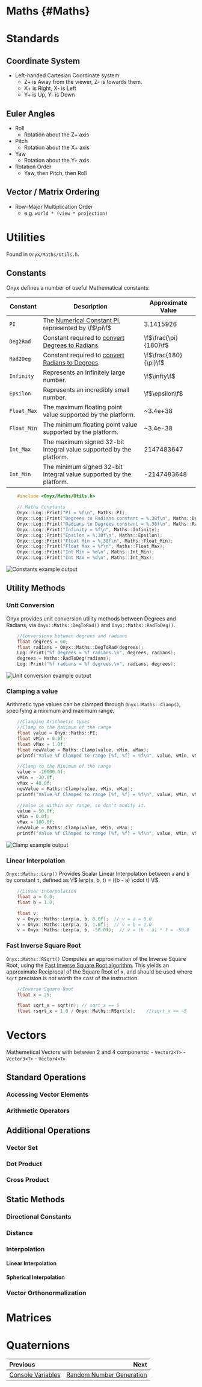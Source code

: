 Maths {#Maths}
===

# Standards
## Coordinate System
- Left-handed Cartesian Coordinate system
    - Z+ is Away from the viewer, Z- is towards them. 
    - X+ is Right, X- is Left
    - Y+ is Up, Y- is Down

## Euler Angles
- Roll 
    - Rotation about the Z+ axis
- Pitch
    - Rotation about the X+ axis
- Yaw
    - Rotation about the Y+ axis
- Rotation Order
    - Yaw, then Pitch, then Roll

## Vector / Matrix Ordering
- Row-Major Multiplication Order
    - e.g. `world * (view * projection)`
    
# Utilities
Found in `Onyx/Maths/Utils.h`.

## Constants
Onyx defines a number of useful Mathematical constants:

| Constant | Description | Approximate Value | 
| - | - | - |
| `PI` | The [Numerical Constant PI](https://en.wikipedia.org/wiki/Pi), represented by \f$\pi\f$ | 3.1415926 |
| `Deg2Rad` | Constant required to [convert Degrees to Radians](https://en.wikipedia.org/wiki/Degree_%28angle%29). | \f$\frac{\pi}{180}\f$ | 
| `Rad2Deg` | Constant required to [convert Radians to Degrees](https://en.wikipedia.org/wiki/Radian). | \f$\frac{180}{\pi}\f$  |
| `Infinity` | Represents an Infinitely large number. | \f$\infty\f$ | 
| `Epsilon` | Represents an incredibly small number. | \f$\epsilon\f$ | 
| `Float_Max` | The maximum floating point value supported by the platform. | ~3.4e+38 |
| `Float_Min` | The minimum floating point value supported by the platform. | ~3.4e-38 |
| `Int_Max` | The maximum signed 32-bit Integral value supported by the platform. | 2147483647 |
| `Int_Min` | The minimum signed 32-bit Integral value supported by the platform. | -2147483648 |

```cpp
    #include <Onyx/Maths/Utils.h>
    
    // Maths Constants
    Onyx::Log::Print("PI = %f\n", Maths::PI);
    Onyx::Log::Print("Degrees to Radians constant = %.38f\n", Maths::Deg2Rad);
    Onyx::Log::Print("Radians to Degrees constant = %.38f\n", Maths::Rad2Deg);
    Onyx::Log::Print("Infinity = %f\n", Maths::Infinity); 
    Onyx::Log::Print("Epsilon = %.38f\n", Maths::Epsilon);
    Onyx::Log::Print("Float Min = %.38f\n", Maths::Float_Min);
    Onyx::Log::Print("Float Max = %f\n", Maths::Float_Max);
    Onyx::Log::Print("Int Min = %d\n", Maths::Int_Min);
    Onyx::Log::Print("Int Max = %d\n", Maths::Int_Max);
```

![Constants example output](/img_maths_constants_output.png)

## Utility Methods
### Unit Conversion
Onyx provides unit conversion utility methods between Degrees and Radians, via `Onyx::Maths::DegToRad()` and `Onyx::Maths::RadToDeg()`. 

```cpp
    //Conversions between degrees and radians
    float degrees = 60; 
    float radians = Onyx::Maths::DegToRad(degrees);
    Log::Print("%f degrees = %f radians.\n", degrees, radians);
    degrees = Maths::RadToDeg(radians); 
    Log::Print("%f radians = %f degrees.\n", radians, degrees); 
```

![Unit conversion example output](/img_maths_unit_conversion_output.png)

### Clamping a value
Arithmetic type values can be clamped through `Onyx::Maths::Clamp()`, specifying a minimum and maximum range. 

```cpp
    //Clamping Arithmetic types
    //Clamp to the Maximum of the range
    float value = Onyx::Maths::PI; 
    float vMin = 0.0f; 
    float vMax = 1.0f; 
    float newValue = Maths::Clamp(value, vMin, vMax); 
    printf("Value %f Clamped to range [%f, %f] = %f\n", value, vMin, vMax, newValue);

    //Clamp to the Minimum of the range
    value = -10000.0f; 
    vMin = -30.0f; 
    vMax = 40.0f; 
    newValue = Maths::Clamp(value, vMin, vMax); 
    printf("Value %f Clamped to range [%f, %f] = %f\n", value, vMin, vMax, newValue);

    //Value is within our range, so don't modify it. 
    value = 50.0f; 
    vMin = 0.0f; 
    vMax = 100.0f; 
    newValue = Maths::Clamp(value, vMin, vMax); 
    printf("Value %f Clamped to range [%f, %f] = %f\n", value, vMin, vMax, newValue);
```

![Clamp example output](/img_maths_clamp_output.png)

### Linear Interpolation
`Onyx::Maths::Lerp()` Provides Scalar Linear Interpolation between `a` and `b` by constant `t`, defined as \f$ lerp(a, b, t) = ((b - a) \cdot t) \f$.
```cpp
    //Linear interpolation
    float a = 0.0; 
    float b = 1.0; 

    float v; 
    v = Onyx::Maths::Lerp(a, b, 0.0f);  // v = a = 0.0
    v = Onyx::Maths::Lerp(a, b, 1.0f);  // v = b = 1.0
    v = Onyx::Maths::Lerp(a, b, -50.0f);  // v = (b - a) * t = -50.0


```

### Fast Inverse Square Root
`Onyx::Maths::RSqrt()` Computes an approximation of the Inverse Square Root, using the [Fast Inverse Square Root algorithm](https://en.wikipedia.org/wiki/Fast_inverse_square_root). This yields an approximate Reciprocal of the Square Root of x, and should be used where `sqrt` precision is not worth the cost of the instruction. 

```cpp
    //Inverse Square Root
    float x = 25;

    float sqrt_x = sqrt(n); // sqrt_x == 5
    float rsqrt_x = 1.0 / Onyx::Maths::RSqrt(x);    //rsqrt_x == ~5
```


# Vectors
Mathemetical Vectors with between 2 and 4 components: 
    - `Vector2<T>`
    - `Vector3<T>`
    - `Vector4<T>`

## Standard Operations
### Accessing Vector Elements
### Arithmetic Operators
## Additional Operations
### Vector Set
### Dot Product
### Cross Product
## Static Methods
### Directional Constants
### Distance
### Interpolation
#### Linear Interpolation
#### Spherical Interpolation
### Vector Orthonormalization

# Matrices

# Quaternions


<div class="section_buttons">
 
| Previous          |                              Next |
|:------------------|----------------------------------:|
| [Console Variables](CVars.md) | [Random Number Generation](RNG.md) |
 
</div>
